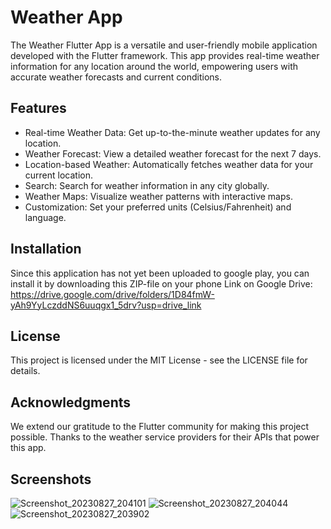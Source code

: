 # Weather App
The Weather Flutter App is a versatile and user-friendly mobile application developed with the Flutter framework. This app provides real-time weather information for any location around the world, empowering users with accurate weather forecasts and current conditions.

## Features
- Real-time Weather Data: Get up-to-the-minute weather updates for any location.
- Weather Forecast: View a detailed weather forecast for the next 7 days.
- Location-based Weather: Automatically fetches weather data for your current location.
- Search: Search for weather information in any city globally.
- Weather Maps: Visualize weather patterns with interactive maps.
- Customization: Set your preferred units (Celsius/Fahrenheit) and language.

## Installation
Since this application has not yet been uploaded to google play, you can install it by downloading this ZIP-file on your phone 
Link on Google Drive: https://drive.google.com/drive/folders/1D84fmW-yAh9YyLczddNS6uuqgx1_5drv?usp=drive_link

## License
This project is licensed under the MIT License - see the LICENSE file for details.

## Acknowledgments
We extend our gratitude to the Flutter community for making this project possible.
Thanks to the weather service providers for their APIs that power this app.

## Screenshots
![Screenshot_20230827_204101](https://github.com/val3rkq/Weather/assets/87361814/360ede7e-bde1-4555-9691-8b36f03aebb1)
![Screenshot_20230827_204044](https://github.com/val3rkq/Weather/assets/87361814/af4f481f-7edc-48fd-8b67-05ec004ecd46)
![Screenshot_20230827_203902](https://github.com/val3rkq/Weather/assets/87361814/9c25664b-fc1f-43e1-abf1-96a8916e3262)

